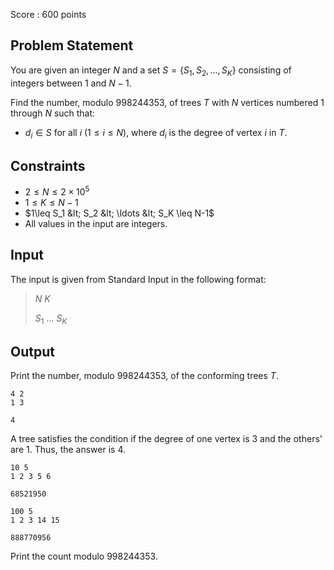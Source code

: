 Score : $600$ points

## Problem Statement

You are given an integer $N$ and a set $S=\lbrace S_1,S_2,\ldots,S_K\rbrace$ consisting of integers between $1$ and $N-1$.

Find the number, modulo $998244353$, of trees $T$ with $N$ vertices numbered $1$ through $N$ such that:

- $d_i\in S$ for all $i\ (1\leq i \leq N)$, where $d_i$ is the degree of vertex $i$ in $T$.

## Constraints

- $2\leq N \leq 2\times 10^5$
- $1\leq K \leq N-1$
- $1\leq S_1 &lt; S_2 &lt; \ldots &lt; S_K \leq N-1$
- All values in the input are integers.

## Input

The input is given from Standard Input in the following format:

> $N$ $K$
> 
> $S_1$ $\ldots$ $S_K$

## Output

Print the number, modulo $998244353$, of the conforming trees $T$.

```input1
4 2
1 3
```

```output1
4
```

A tree satisfies the condition if the degree of one vertex is $3$ and the others' are $1$.  Thus, the answer is $4$.

```input2
10 5
1 2 3 5 6
```

```output2
68521950
```

```input3
100 5
1 2 3 14 15
```

```output3
888770956
```

Print the count modulo $998244353$.